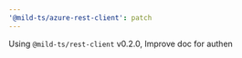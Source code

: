 ```yaml
---
'@mild-ts/azure-rest-client': patch
---
```


Using `@mild-ts/rest-client` v0.2.0, Improve doc for authen
